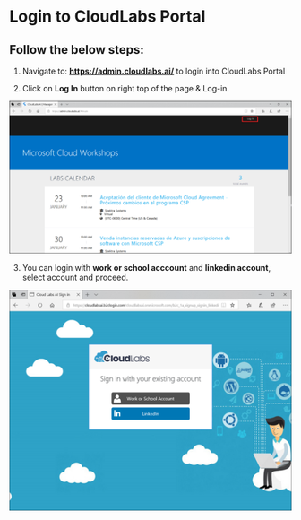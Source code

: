 # Login to CloudLabs Portal

## Follow the below steps:

1. Navigate to: **https://admin.cloudlabs.ai/** to login into CloudLabs Portal

2. Click on **Log In** button on right top of the page & Log-in.

![](images/imagelogin01.png)

3. You can login with **work or school acccount** and **linkedin account**, select account and proceed.

![](images/imagelogin2.png)


